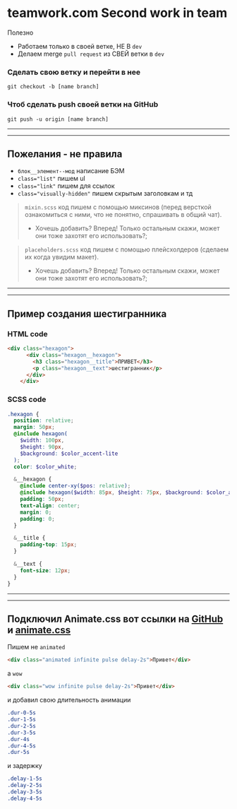 **teamwork.com Second work in team**
===
Полезно
* Работаем только в своей ветке, НЕ В `dev`
* Делаем merge `pull request` из СВЕЙ ветки в `dev`


### Сделать свою ветку и перейти в нее
    git checkout -b [name branch]
### Чтоб сделать push своей ветки на GitHub
    git push -u origin [name branch]

---
---

Пожелания - не правила
---
* `блок__элемент--мод`       написание БЭМ
* `class="list"`             пишем ul
* `class="link"`             пишем для ссылок
* `class="visually-hidden"`  пишем скрытым заголовкам и тд

>`mixin.scss`   код пишем с помощью миксинов (перед версткой ознакомиться с ними, что не понятно, спрашивать в общий чат).
>* Хочешь добавить? Вперед! Только остальным скажи, может они тоже захотят его использовать?;

>`placeholders.scss`                код пишем с помощью плейсхолдеров (сделаем их когда увидим макет).
>* Хочешь добавить? Вперед! Только остальным скажи, может они тоже захотят его использовать?;

---
---

**Пример создания шестигранника** 
-----------------------------
### HTML code
```html
<div class="hexagon">
      <div class="hexagon__hexagon">
        <h3 class="hexagon__title">ПРИВЕТ</h3>
        <p class="hexagon__text">шестигранник</p>
      </div>
    </div>
```
### SCSS code
```scss
.hexagon {
  position: relative;
  margin: 50px;
  @include hexagon(
    $width: 100px,
    $height: 90px,
    $background: $color_accent-lite
  );
  color: $color_white;

  &__hexagon {
    @include сenter-xy($pos: relative);
    @include hexagon($width: 85px, $height: 75px, $background: $color_accent);
    padding: 50px;
    text-align: center;
    margin: 0;
    padding: 0;
  }

  &__title {
    padding-top: 15px;
  }

  &__text {
    font-size: 12px;
  }
}
```
---
---

Подключил Animate.css вот ссылки на [GitHub](https://github.com/daneden/animate.css) и [animate.css](https://daneden.github.io/animate.css/)
----------------------
Пишем не `animated`
```html
<div class="animated infinite pulse delay-2s">Привет</div>
```
а `wow`
```html
<div class="wow infinite pulse delay-2s">Привет</div>
```
и добавил свою длительность анимации
```css
.dur-0-5s       
.dur-1-5s
.dur-2-5s 
.dur-3-5s 
.dur-4s 
.dur-4-5s 
.dur-5s 
```
и задержку
```css
.delay-1-5s
.delay-2-5s
.delay-3-5s
.delay-4-5s
```